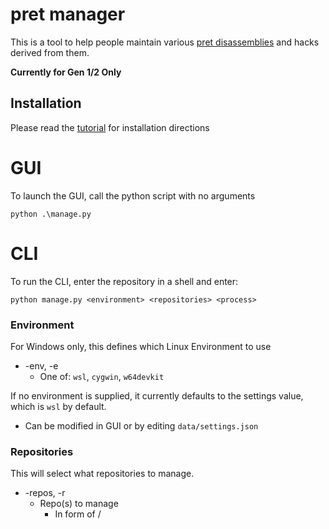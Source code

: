 # pret manager

This is a tool to help people maintain various [pret disassemblies](https://github.com/pret) and hacks derived from them.

**Currently for Gen 1/2 Only**

## Installation

Please read the [tutorial](tutorial.md) for installation directions

# GUI

To launch the GUI, call the python script with no arguments

`python .\manage.py`

# CLI

To run the CLI, enter the repository in a shell and enter:

`python manage.py <environment> <repositories> <process>`

### Environment

For Windows only, this defines which Linux Environment to use

  * -env, -e
    * One of: `wsl`, `cygwin`, `w64devkit`

If no environment is supplied, it currently defaults to the settings value, which is `wsl` by default.
  * Can be modified in GUI or by editing `data/settings.json`

### Repositories

This will select what repositories to manage.

  * -repos, -r
    * Repo(s) to manage
      * In form of <Author>/<Title>
  * -exclude-repos, -xr
    * Repo(s) to not manage
      * In form of <Author>/<Title>
  * -authors, -a
    * Author(s) to manage
  * -exclude-authors, -xa
    * Author(s) to not manage
  * -tags, -t
    * Tag(s) to manage (will exclude all other tags)
  * -exclude-tags, -xt
    * Tags(s) to not manage

If no repositories are provided, it will apply the processes on all repositories

### Process

This will dictate what processes will be applied to the managed reopsitories

  * -process, -p
    * The order of processes to apply to the manager repositories

Following this argument can be any of the following (in any order):

  * u
    * Update - Pull (or clone) the managed repositories
  * b
    * Build the managed repositories
  * c
    * Clean the managed repositories

In addition the above, there is also:

  * -build, -b
    * Arguments for the build process (to select specific branch/commit)

If no commands are provided, it will perform the following:
  * Update
  * Clean
  * Build
  * Clean

## Potential Future Work

Please see this file for potential [Future Work](FutureWork.md)

## Contribute

Any help towards this project will be much appreciated!  This could be anything from sharing bugs, informing of missing repositories, adding better Tags/Titles/Descriptions/Artwork, or any feature requests!

Please see [this page](contributors.md) for recognition of some other those who have contributed to this project

[Join the Discord Here](https://discord.gg/dvgYzaZcjK)